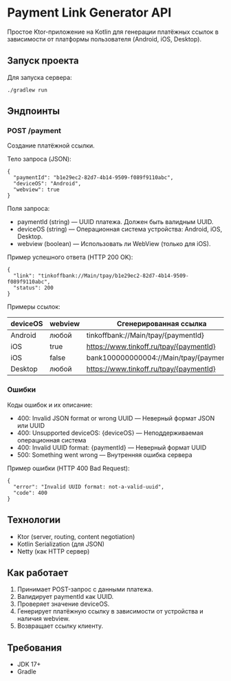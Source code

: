 # Payment Link Generator API

Простое Ktor-приложение на Kotlin для генерации платёжных ссылок в зависимости от платформы пользователя (Android, iOS, Desktop).

## Запуск проекта

Для запуска сервера:

```
./gradlew run
```

## Эндпоинты

### POST /payment

Создание платёжной ссылки.

Тело запроса (JSON):

```
{
  "paymentId": "b1e29ec2-82d7-4b14-9509-f089f9110abc",
  "deviceOS": "Android",
  "webview": true
}
```

Поля запроса:

- paymentId (string) — UUID платежа. Должен быть валидным UUID.
- deviceOS (string) — Операционная система устройства: Android, iOS, Desktop.
- webview (boolean) — Использовать ли WebView (только для iOS).

Пример успешного ответа (HTTP 200 OK):

```
{
  "link": "tinkoffbank://Main/tpay/b1e29ec2-82d7-4b14-9509-f089f9110abc",
  "status": 200
}
```

Примеры ссылок:

| deviceOS | webview | Сгенерированная ссылка |
|----------|---------|------------------------|
| Android  | любой   | tinkoffbank://Main/tpay/{paymentId} |
| iOS      | true    | https://www.tinkoff.ru/tpay/{paymentId} |
| iOS      | false   | bank100000000004://Main/tpay/{paymentId} |
| Desktop  | любой   | https://www.tinkoff.ru/tpay/{paymentId} |

### Ошибки

Коды ошибок и их описание:

- 400: Invalid JSON format or wrong UUID — Неверный формат JSON или UUID
- 400: Unsupported deviceOS: {deviceOS} — Неподдерживаемая операционная система
- 400: Invalid UUID format: {paymentId} — Неверный формат UUID
- 500: Something went wrong — Внутренняя ошибка сервера

Пример ошибки (HTTP 400 Bad Request):

```
{
  "error": "Invalid UUID format: not-a-valid-uuid",
  "code": 400
}
```

## Технологии

- Ktor (server, routing, content negotiation)
- Kotlin Serialization (для JSON)
- Netty (как HTTP сервер)

## Как работает

1. Принимает POST-запрос с данными платежа.
2. Валидирует paymentId как UUID.
3. Проверяет значение deviceOS.
4. Генерирует платёжную ссылку в зависимости от устройства и наличия webview.
5. Возвращает ссылку клиенту.

## Требования

- JDK 17+
- Gradle
